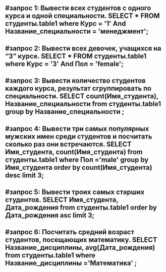 #запрос 1: Вывести всех студентов с одного курса и одной специальности.
SELECT * FROM студенты.table1 where Курс = '1' And Название_специальности = 'менеджмент';
---
#запрос 2: Вывести всех девочек, учащихся на “3” курсе.
SELECT * FROM студенты.table1 where Курс = '3' And Пол = 'female';
---
#запрос 3: Вывести количество студентов каждого курса, результат сгруппировать по специальности.
SELECT count(Имя_студента), Название_специальности from студенты.table1 group by Название_специальности ;
---
#запрос 4: Вывести три самых популярных мужских имен среди студентов и посчитать сколько раз они встречаются.
SELECT Имя_студента, count(Имя_студента) from студенты.table1 where Пол ='male' group by Имя_студента order by count(Имя_студента) desc limit 3;
---
#запрос 5: Вывести троих самых старших студентов.
SELECT Имя_студента, Дата_рождения from студенты.table1 order by Дата_рождения asc limit 3;
---
#запрос 6: Посчитать средний возраст студентов, посещающих математику.
SELECT Название_дисциплины, avg(Дата_рождения) from студенты.table1 where Название_дисциплины ='Математика' ;
---
